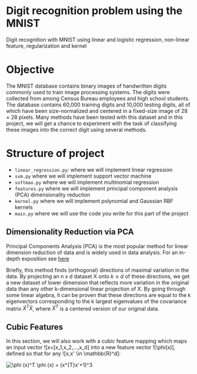 # Digit recognition problem using the MNIST
 Digit recognition with MNIST using linear and logistic regression, non-linear feature, regularization and kernel 

# Objective
The MNIST database contains binary images of handwritten digits commonly used to train image processing systems. The digits were collected from among Census Bureau employees and high school students. The database contains 60,000 training digits and 10,000 testing digits, all of which have been size-normalized and centered in a fixed-size image of 28 × 28 pixels. Many methods have been tested with this dataset and in this project, we will get a chance to experiment with the task of classifying these images into the correct digit using several methods.

# Structure of project
- ```linear_regression.py```: where we will implement linear regression
- ```svm.py``` where we will implement support vector machine
- ```softmax.py``` where we will implement multinomial regression
- ```features.py``` where we will implement principal component analysis (PCA) dimensionality reduction
- ```kernel.py``` where we will implement polynomial and Gaussian RBF kernels
- ```main.py``` where we will use the code you write for this part of the project

## Dimensionality Reduction via PCA

Principal Components Analysis (PCA) is the most popular method for linear dimension reduction of data and is widely used in data analysis. For an in-depth exposition see [here](https://online.stat.psu.edu/stat505/lesson/11.) 

Briefly, this method finds (orthogonal) directions of maximal variation in the data. By projecting an n x d dataset X onto $k \leq d$  of these directions, we get a new dataset of lower dimension that reflects more variation in the original data than any other k-dimensional linear projection of X. By going through some linear algebra, it can be proven that these directions are equal to the k eigenvectors corresponding to the k largest eigenvalues of the covariance matrix $\widetilde{X}^T\widetilde{X}$, where $\widetilde{X}^T$  is a centered version of our original data.

## Cubic Features

In this section, we will also work with a cubic feature mapping which maps an input vector ![x=[x_1,x_2,...,x_d]  into a new feature vector ![\phi(x)], defined so that for any ![x,x' \in \mathbb{R}^d]:

![\phi (x)^T \phi (x) = (x^{T}x'+1)^3](https://latex.codecogs.com/svg.image?\phi&space;(x)^T&space;\phi&space;(x)&space;=&space;(x^{T}x'&plus;1)^3)
